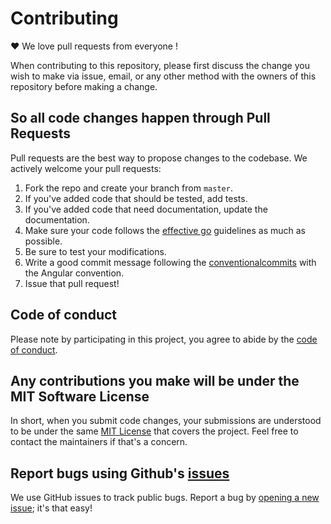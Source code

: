 # Contributing

♥ We love pull requests from everyone !

When contributing to this repository, please first discuss the change you wish
to make via issue, email, or any other method with the owners of this repository
before making a change.

## So all code changes happen through Pull Requests

Pull requests are the best way to propose changes to the codebase. We actively
welcome your pull requests:

1. Fork the repo and create your branch from `master`.
2. If you've added code that should be tested, add tests.
3. If you've added code that need documentation, update the documentation.
4. Make sure your code follows the [effective go](https://golang.org/doc/effective_go.html) guidelines as much as possible.
5. Be sure to test your modifications.
6. Write a good commit message following the [conventionalcommits](https://www.conventionalcommits.org/en/v1.0.0/) with the Angular convention.
7. Issue that pull request!

## Code of conduct

Please note by participating in this project, you agree to abide by the [code of conduct].

[code of conduct]: https://github.com/easymile/postgresql-operator/blob/master/.github/CODE_OF_CONDUCT.md

## Any contributions you make will be under the MIT Software License

In short, when you submit code changes, your submissions are understood to be
under the same [MIT License](http://choosealicense.com/licenses/mit/) that
covers the project. Feel free to contact the maintainers if that's a concern.

## Report bugs using Github's [issues](https://github.com/easymile/postgresql-operator/issues)

We use GitHub issues to track public bugs. Report a bug by [opening a new
issue](https://github.com/easymile/postgresql-operator/issues/new); it's that easy!
